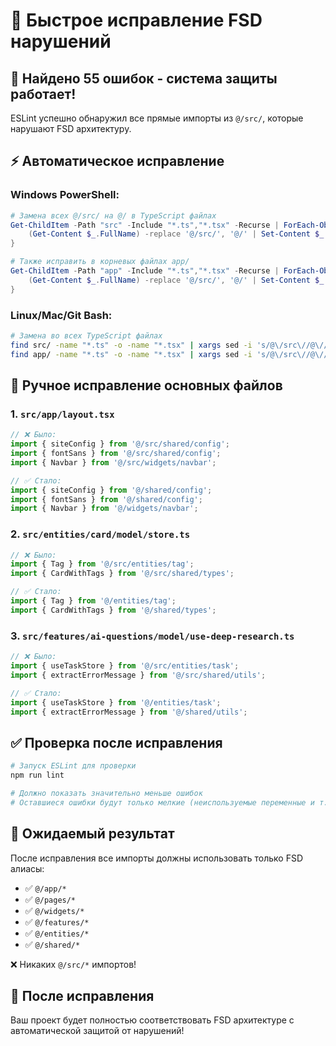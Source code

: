 # 🔧 Быстрое исправление FSD нарушений

## 🎯 Найдено 55 ошибок - система защиты работает!

ESLint успешно обнаружил все прямые импорты из `@/src/`, которые нарушают FSD архитектуру.

## ⚡ Автоматическое исправление

### Windows PowerShell:

```powershell
# Замена всех @/src/ на @/ в TypeScript файлах
Get-ChildItem -Path "src" -Include "*.ts","*.tsx" -Recurse | ForEach-Object {
    (Get-Content $_.FullName) -replace '@/src/', '@/' | Set-Content $_.FullName
}

# Также исправить в корневых файлах app/
Get-ChildItem -Path "app" -Include "*.ts","*.tsx" -Recurse | ForEach-Object {
    (Get-Content $_.FullName) -replace '@/src/', '@/' | Set-Content $_.FullName
}
```

### Linux/Mac/Git Bash:

```bash
# Замена во всех TypeScript файлах
find src/ -name "*.ts" -o -name "*.tsx" | xargs sed -i 's/@\/src\//@\//g'
find app/ -name "*.ts" -o -name "*.tsx" | xargs sed -i 's/@\/src\//@\//g'
```

## 📝 Ручное исправление основных файлов

### 1. `src/app/layout.tsx`

```typescript
// ❌ Было:
import { siteConfig } from '@/src/shared/config';
import { fontSans } from '@/src/shared/config';
import { Navbar } from '@/src/widgets/navbar';

// ✅ Стало:
import { siteConfig } from '@/shared/config';
import { fontSans } from '@/shared/config';
import { Navbar } from '@/widgets/navbar';
```

### 2. `src/entities/card/model/store.ts`

```typescript
// ❌ Было:
import { Tag } from '@/src/entities/tag';
import { CardWithTags } from '@/src/shared/types';

// ✅ Стало:
import { Tag } from '@/entities/tag';
import { CardWithTags } from '@/shared/types';
```

### 3. `src/features/ai-questions/model/use-deep-research.ts`

```typescript
// ❌ Было:
import { useTaskStore } from '@/src/entities/task';
import { extractErrorMessage } from '@/src/shared/utils';

// ✅ Стало:
import { useTaskStore } from '@/entities/task';
import { extractErrorMessage } from '@/shared/utils';
```

## ✅ Проверка после исправления

```bash
# Запуск ESLint для проверки
npm run lint

# Должно показать значительно меньше ошибок
# Оставшиеся ошибки будут только мелкие (неиспользуемые переменные и т.д.)
```

## 🎯 Ожидаемый результат

После исправления все импорты должны использовать только FSD алиасы:

-   ✅ `@/app/*`
-   ✅ `@/pages/*`
-   ✅ `@/widgets/*`
-   ✅ `@/features/*`
-   ✅ `@/entities/*`
-   ✅ `@/shared/*`

❌ Никаких `@/src/*` импортов!

## 🚀 После исправления

Ваш проект будет полностью соответствовать FSD архитектуре с автоматической защитой от нарушений!
